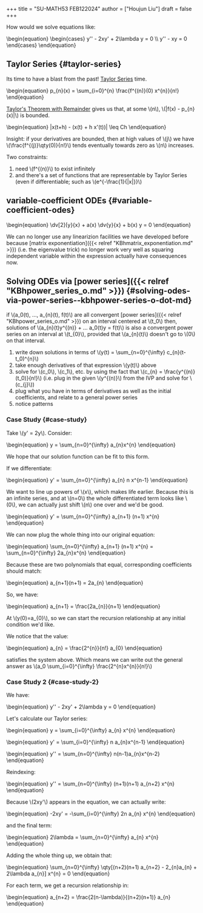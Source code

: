 +++
title = "SU-MATH53 FEB122024"
author = ["Houjun Liu"]
draft = false
+++

How would we solve equations like:

\begin{equation}
\begin{cases}
y'' - 2xy' + 2\lambda y = 0 \\\\
y'' - xy = 0
\end{cases}
\end{equation}


## Taylor Series {#taylor-series}

Its time to have a blast from the past! [Taylor Series](#taylor-series) time.

\begin{equation}
p\_{n}(x) = \sum\_{i=0}^{n} \frac{f^{(n)}(0) x^{n}}{n!}
\end{equation}

[Taylor's Theorem with Remainder](#taylor-series) gives us that, at some \\(n\\), \\(|f(x) - p\_{n}(x)|\\) is bounded.

\begin{equation}
|x(t+h) - (x(t) + h x'(t))| \leq Ch
\end{equation}

Insight: if your derivatives are bounded, then at high values of \\(j\\) we have \\(\frac{f^{(j)}\qty(0)}{n!}\\) tends eventually towards zero as \\(n\\) increases.

Two constraints:

1.  need \\(f^{(n)}\\) to exist infinitely
2.  and there's a set of functions that are representable by Taylor Series (even if differentiable; such as \\(e^{-\frac{1}{|x|}}\\)


## variable-coefficient ODEs {#variable-coefficient-odes}

\begin{equation}
\dv[2]{y}{x} + a(x) \dv{y}{x} + b(x) y = 0
\end{equation}

We can no longer use any linearizion facilities we have developed before because [matrix exponentiation]({{< relref "KBhmatrix_exponentiation.md" >}}) (i.e. the eigenvalue trick) no longer work very well as squaring independent variable within the expression actually have consequences now.


## Solving ODEs via [power series]({{< relref "KBhpower_series_o.md" >}}) {#solving-odes-via-power-series--kbhpower-series-o-dot-md}

if \\(a\_0(t), ..., a\_{n}(t), f(t)\\) are all convergent [power series]({{< relref "KBhpower_series_o.md" >}}) on an interval centered at \\(t\_0\\) then, solutions of \\(a\_{n}(t)y^{(n)} + ... a\_0(t)y = f(t)\\) is also a convergent power series on an interval at \\(t\_{0}\\), provided that \\(a\_{n}(t)\\) doesn't go to \\(0\\) on that interval.

1.  write down solutions in terms of \\(y(t) = \sum\_{n=0}^{\infty} c\_{n}(t-t\_0)^{n}\\)
2.  take enough derivatives of that expression \\(y(t)\\) above
3.  solve for \\(c\_0\\), \\(c\_1\\), etc. by using the fact that \\(c\_{n} = \frac{y^{(n)}(t\_0)}{n!}\\) (i.e. plug in the given \\(y^{(n)}\\) from the IVP and solve for \\(c\_{j}\\))
4.  plug what you have in terms of derivatives as well as the initial coefficients, and relate to a general power series
5.  notice patterns


### Case Study {#case-study}

Take \\(y' = 2y\\). Consider:

\begin{equation}
y = \sum\_{n=0}^{\infty} a\_{n}x^{n}
\end{equation}

We hope that our solution function can be fit to this form.

If we differentiate:

\begin{equation}
y' = \sum\_{n=0}^{\infty} a\_{n} n x^{n-1}
\end{equation}

We want to line up powers of \\(x\\), which makes life earlier. Because this is an infinite series, and at \\(n=0\\) the whole differentiated term looks like \\(0\\), we can actually just shift \\(n\\) one over and we'd be good.

\begin{equation}
y' = \sum\_{n=0}^{\infty} a\_{n+1} (n+1) x^{n}
\end{equation}

We can now plug the whole thing into our original equation:

\begin{equation}
\sum\_{n=0}^{\infty} a\_{n+1} (n+1) x^{n} = \sum\_{n=0}^{\infty} 2a\_{n}x^{n}
\end{equation}

Because these are two polynomials that equal, corresponding coefficients should match:

\begin{equation}
a\_{n+1}(n+1) = 2a\_{n}
\end{equation}

So, we have:

\begin{equation}
a\_{n+1} = \frac{2a\_{n}}{n+1}
\end{equation}

At \\(y(0)=a\_{0}\\), so we can start the recursion relationship at any initial condition we'd like.

We notice that the value:

\begin{equation}
a\_{n} = \frac{2^{n}}{n!} a\_{0}
\end{equation}

satisfies the system above. Which means we can write out the general answer as \\(a\_0 \sum\_{i=0}^{\infty} \frac{2^{n}x^{n}}{n!}\\)


### Case Study 2 {#case-study-2}

We have:

\begin{equation}
y'' - 2xy' + 2\lambda y = 0
\end{equation}

Let's calculate our Taylor series:

\begin{equation}
y = \sum\_{i=0}^{\infty} a\_{n} x^{n}
\end{equation}

\begin{equation}
y' = \sum\_{i=0}^{\infty} n a\_{n}x^{n-1}
\end{equation}

\begin{equation}
y'' = \sum\_{n=0}^{\infty} n(n-1)a\_{n}x^{n-2}
\end{equation}

Reindexing:

\begin{equation}
y'' = \sum\_{n=0}^{\infty} (n+1)(n+1) a\_{n+2} x^{n}
\end{equation}

Because \\(2xy'\\) appears in the equation, we can actually write:

\begin{equation}
-2xy' = -\sum\_{i=0}^{\infty} 2n a\_{n} x^{n}
\end{equation}

and the final term:

\begin{equation}
2\lambda  = \sum\_{n=0}^{\infty} a\_{n} x^{n}
\end{equation}

Adding the whole thing up, we obtain that:

\begin{equation}
\sum\_{n=0}^{\infty} \qty[(n+2)(n+1) a\_{n+2} - 2\_{n}a\_{n} + 2\lambda a\_{n}] x^{n} = 0
\end{equation}

For each term, we get a recursion relationship in:

\begin{equation}
a\_{n+2} = \frac{2(n-\lambda)}{(n+2)(n+1)} a\_{n}
\end{equation}
